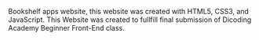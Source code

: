 Bookshelf apps website, this website was created with HTML5, CSS3, and JavaScript.
This Website was created to fullfill final submission of Dicoding Academy Beginner Front-End class.

